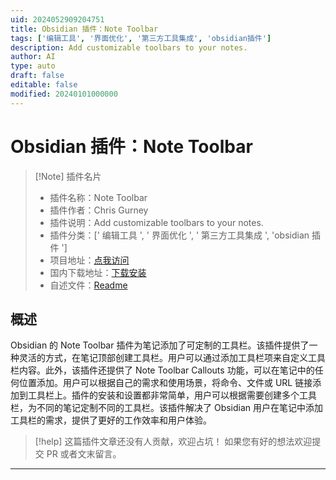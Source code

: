 ```yaml
---
uid: 2024052909204751
title: Obsidian 插件：Note Toolbar
tags: ['编辑工具', '界面优化', '第三方工具集成', 'obsidian插件']
description: Add customizable toolbars to your notes.
author: AI
type: auto
draft: false
editable: false
modified: 20240101000000
---
```


# Obsidian 插件：Note Toolbar

> [!Note] 插件名片
> - 插件名称：Note Toolbar
> - 插件作者：Chris Gurney
> - 插件说明：Add customizable toolbars to your notes.
> - 插件分类：[' 编辑工具 ', ' 界面优化 ', ' 第三方工具集成 ', 'obsidian 插件 ']
> - 项目地址：[点我访问](https://github.com/chrisgurney/obsidian-note-toolbar)
> - 国内下载地址：[下载安装](https://pkmer.cn/products/plugin/pluginMarket/?note-toolbar)
> - 自述文件：[Readme](https://ghproxy.net/https://raw.githubusercontent.com/chrisgurney/obsidian-note-toolbar/master/README.md)

## 概述

Obsidian 的 Note Toolbar 插件为笔记添加了可定制的工具栏。该插件提供了一种灵活的方式，在笔记顶部创建工具栏。用户可以通过添加工具栏项来自定义工具栏内容。此外，该插件还提供了 Note Toolbar Callouts 功能，可以在笔记中的任何位置添加。用户可以根据自己的需求和使用场景，将命令、文件或 URL 链接添加到工具栏上。插件的安装和设置都非常简单，用户可以根据需要创建多个工具栏，为不同的笔记定制不同的工具栏。该插件解决了 Obsidian 用户在笔记中添加工具栏的需求，提供了更好的工作效率和用户体验。

> [!help]
> 这篇插件文章还没有人贡献，欢迎占坑！
> 如果您有好的想法欢迎提交 PR 或者文末留言。

---



